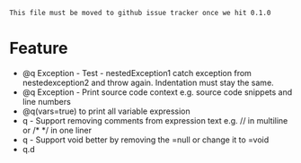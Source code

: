 ```
This file must be moved to github issue tracker once we hit 0.1.0
```

# Feature
- @q Exception - Test - nestedException1 catch exception from nestedexception2 and throw again. Indentation must stay the same.
- @q Exception - Print source code context e.g. source code snippets and line numbers
- @q(vars=true) to print all variable expression
- q - Support removing comments from expression text e.g. // in multiline or /* */ in one liner
- q - Support void better by removing the =null or change it to =void
- q.d